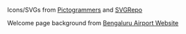 Icons/SVGs from <a href="https://pictogrammers.com/library/mdi/">Pictogrammers</a> and <a href="https://www.svgrepo.com/">SVGRepo</a>

Welcome page background from <a href="https://www.bengaluruairport.com/static/media/outdoor-plant-mobile.560619c92c806b63a29886d8fff0007a.svg">Bengaluru Airport Website</a>
